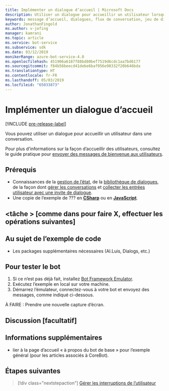 ```yaml
---
title: Implémenter un dialogue d’accueil | Microsoft Docs
description: Utiliser un dialogue pour accueillir un utilisateur lorsqu’il rejoint une conversation.
keywords: message d’accueil, dialogues, flux de conversation, jeu de dialogues
author: JonathanFingold
ms.author: v-jofing
manager: kamrani
ms.topic: article
ms.service: bot-service
ms.subservice: sdk
ms.date: 03/12/2019
monikerRange: azure-bot-service-4.0
ms.openlocfilehash: 451906a6187f88bd80bef7519d6cdc1aa7bd6177
ms.sourcegitcommit: f84b56beecd41debe6baf056e98332f20b646bda
ms.translationtype: HT
ms.contentlocale: fr-FR
ms.lasthandoff: 05/03/2019
ms.locfileid: "65033873"
---
```

# <a name="implement-a-greeting-dialog"></a>Implémenter un dialogue d’accueil

[!INCLUDE [pre-release-label](../includes/pre-release-label.md)]

Vous pouvez utiliser un dialogue pour accueillir un utilisateur dans une conversation.

Pour plus d’informations sur la façon d’accueillir des utilisateurs, consultez le guide pratique pour [envoyer des messages de bienvenue aux utilisateurs][send-welcome].

## <a name="prerequisites"></a>Prérequis

- Connaissances de la [gestion de l’état][concept-state], de la [bibliothèque de dialogues][concept-dialogs], de la façon dont [gérer les conversations][simple-flow] et [collecter les entrées utilisateur avec une invite de dialogue][prompting].
- Une copie de l’exemple de ??? en [**CSharp**][cs-sample] ou en [**JavaScript**][js-sample].

## <a name="task-as-in-to-do-x-do-these-things"></a>\<tâche > [comme dans pour faire X, effectuer les opérations suivantes]

<!--The key lines of code for this task.
    here are the cool lines that do that.
    just the few lines of implementation without setup.
-->

## <a name="about-the-sample-code"></a>Au sujet de l’exemple de code

<!--setup & implementation & discussion of the sample code-->

- Les packages supplémentaires nécessaires (AI.Luis, Dialogs, etc.)

<!--Any other key elements to get the code to work.
    Include setup for only the bits critical to the task at hand.
    don't go over all the code in the sample.
-->

## <a name="to-test-the-bot"></a>Pour tester le bot

1. Si ce n’est pas déjà fait, installez [Bot Framework Emulator](https://aka.ms/bot-framework-emulator-readme).
1. Exécutez l’exemple en local sur votre machine.
1. Démarrez l’émulateur, connectez-vous à votre bot et envoyez des messages, comme indiqué ci-dessous.

À FAIRE : Prendre une nouvelle capture d’écran.

<!--![test dialog prompt sample](~/media/emulator-v4/test-dialog-prompt.png)-->

## <a name="discussion-optional"></a>Discussion [facultatif]

<!--Might be short and descriptive or include additional code for scenarios not covered in the samples repo
-->

## <a name="addition-information"></a>Informations supplémentaires

<!--include cross-linking other articles about the same sample.-->

- lier à la page d’accueil « à propos du bot de base » pour l’exemple général (pour les articles associés à CoreBot).

## <a name="next-steps"></a>Étapes suivantes

> [!div class="nextstepaction"]
> [Gérer les interruptions de l’utilisateur](bot-builder-howto-handle-user-interrupt.md)

<!-- Footnote-style links -->

[concept-basics]: bot-builder-basics.md
[concept-state]: bot-builder-concept-state.md
[concept-dialogs]: bot-builder-concept-dialog.md

[send-welcome]: bot-builder-send-welcome-message.md

[simple-flow]: bot-builder-dialog-manage-conversation-flow.md
[prompting]: bot-builder-prompts.md
[component-dialogs]: bot-builder-compositcontrol.md

[cs-sample]: ???
[js-sample]: ???
